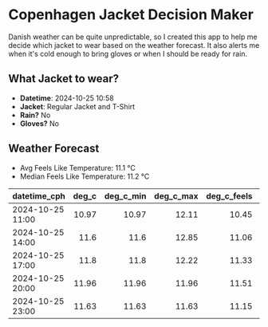 
# Copenhagen Jacket Decision Maker

Danish weather can be quite unpredictable, so I created this app to help me decide which jacket to wear based on the weather forecast. 
It also alerts me when it's cold enough to bring gloves or when I should be ready for rain.

## What Jacket to wear?

- **Datetime**: 2024-10-25 10:58
- **Jacket**: Regular Jacket and T-Shirt
- **Rain?** No
- **Gloves?** No

## Weather Forecast
- Avg Feels Like Temperature: 11.1 °C
- Median Feels Like Temperature: 11.2 °C

| datetime_cph     |   deg_c |   deg_c_min |   deg_c_max |   deg_c_feels | weather   | wind   | rain   |
|:-----------------|--------:|------------:|------------:|--------------:|:----------|:-------|:-------|
| 2024-10-25 11:00 |   10.97 |       10.97 |       12.11 |         10.45 | Clouds    | Low    | None   |
| 2024-10-25 14:00 |   11.6  |       11.6  |       12.85 |         11.06 | Clouds    | Low    | None   |
| 2024-10-25 17:00 |   11.8  |       11.8  |       12.22 |         11.33 | Clouds    | Low    | None   |
| 2024-10-25 20:00 |   11.96 |       11.96 |       11.96 |         11.51 | Clear     | Low    | None   |
| 2024-10-25 23:00 |   11.63 |       11.63 |       11.63 |         11.15 | Clouds    | Low    | None   |
        